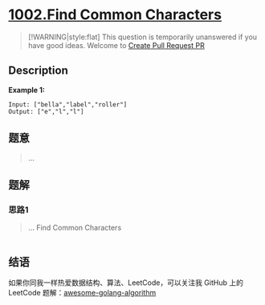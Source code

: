 # [1002.Find Common Characters][title]

> [!WARNING|style:flat]
> This question is temporarily unanswered if you have good ideas. Welcome to [Create Pull Request PR](https://github.com/Golang-Solutions/awesome-golang-algorithm)

## Description

**Example 1:**

```
Input: ["bella","label","roller"]
Output: ["e","l","l"]
```

## 题意
> ...

## 题解

### 思路1
> ...
Find Common Characters
```go
```


## 结语

如果你同我一样热爱数据结构、算法、LeetCode，可以关注我 GitHub 上的 LeetCode 题解：[awesome-golang-algorithm][me]

[title]: https://leetcode.com/problems/find-common-characters/
[me]: https://github.com/Golang-Solutions/awesome-golang-algorithm
